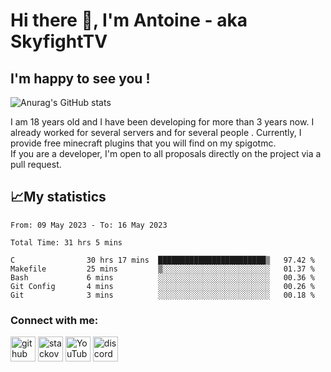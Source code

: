 # Hi there 👋, I'm Antoine - aka SkyfightTV
## I'm happy to see you !
![Anurag's GitHub stats](https://github-readme-stats.vercel.app/api?username=SKyfightTV&show_icons=true&theme=dark&count_private=true&)

I am 18 years old and I have been developing for more than 3 years now. I already worked for several servers and for several people . Currently, I provide free minecraft plugins that you will find on my spigotmc.<br>
If you are a developer, I'm open to all proposals directly on the project via a pull request.

## 📈My statistics
<!--START_SECTION:waka-->

```text
From: 09 May 2023 - To: 16 May 2023

Total Time: 31 hrs 5 mins

C                30 hrs 17 mins  ████████████████████████▒   97.42 %
Makefile         25 mins         ▒░░░░░░░░░░░░░░░░░░░░░░░░   01.37 %
Bash             6 mins          ░░░░░░░░░░░░░░░░░░░░░░░░░   00.36 %
Git Config       4 mins          ░░░░░░░░░░░░░░░░░░░░░░░░░   00.26 %
Git              3 mins          ░░░░░░░░░░░░░░░░░░░░░░░░░   00.18 %
```

<!--END_SECTION:waka-->

### Connect with me:

[<img src='https://cdn.jsdelivr.net/npm/simple-icons@3.0.1/icons/github.svg' alt='github' height='40'>](https://github.com/SkyfightTV)  [<img src='https://cdn.jsdelivr.net/npm/simple-icons@3.0.1/icons/stackoverflow.svg' alt='stackoverflow' height='40'>](https://stackoverflow.com/users/16952856)  [<img src='https://cdn.jsdelivr.net/npm/simple-icons@3.0.1/icons/youtube.svg' alt='YouTube' height='40'>](https://www.youtube.com/channel/UCjzzQNjlBr-AZ5j1A8lMMKw)  [<img src='https://cdn.jsdelivr.net/npm/simple-icons@3.0.1/icons/discord.svg' alt='discord' height='40'>](https://discord.gg/u8yzVac)  
